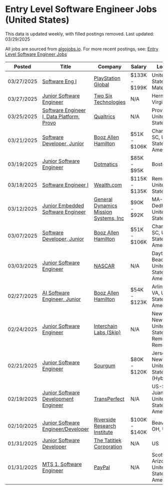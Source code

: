# Entry Level Software Engineer Jobs (United States)

This data is updated weekly, with filled postings removed. Last updated: 03/29/2025

All jobs are sourced from [algojobs.io](https://algojobs.io/). For more recent postings, see: [Entry Level Software Engineer Jobs](https://algojobs.io/new-grad-swe)

| Posted | Title | Company | Salary | Location |
| --- | --- | --- | --- | --- |
| 03/27/2025 | [Software Eng I](https://algojobs.io/jobs/3613200) | [PlayStation Global](https://algojobs.io/company/sonyinteractiveentertainmentglobal/) | $133K - $199K | United States, San Mateo, CA |
| 03/27/2025 | [Junior Software Engineer](https://algojobs.io/jobs/3612452) | [Two Six Technologies](https://algojobs.io/company/twosixtechnologies/) | N/A | Herndon, Virginia |
| 03/25/2025 | [Software Engineer I, Data Platform, Provo](https://algojobs.io/jobs/3583136) | [Qualtrics](https://algojobs.io/company/qualtrics/) | N/A | Provo, Utah, United States |
| 03/21/2025 | [Software Developer, Junior](https://algojobs.io/jobs/3558170) | [Booz Allen Hamilton](https://algojobs.io/company/bah/) | $51K - $106K | Charleston, SC, United States of America |
| 03/19/2025 | [Junior Software Engineer](https://algojobs.io/jobs/3526332) | [Dotmatics](https://algojobs.io/company/dotmatics/) | $85K - $95K | Boston, MA |
| 03/18/2025 | [Software Engineer I](https://algojobs.io/jobs/3508845) | [Wealth.com](https://algojobs.io/company/wealthfinancialtechnologies/) | $115K - $135K | Remote, United States |
| 03/12/2025 | [Junior Embedded Software Engineer](https://algojobs.io/jobs/3461546) | [General Dynamics Mission Systems, Inc](https://algojobs.io/company/gdms/) | $90K - $92K | MA-Dedham, United States |
| 03/07/2025 | [Software Developer, Junior](https://algojobs.io/jobs/3411364) | [Booz Allen Hamilton](https://algojobs.io/company/bah/) | $51K - $106K | Charleston, SC, United States of America |
| 03/03/2025 | [Junior Software Engineer](https://algojobs.io/jobs/3349377) | [NASCAR](https://algojobs.io/company/nascar/) | N/A | Daytona Beach, FL, United States of America |
| 02/27/2025 | [AI Software Engineer, Junior](https://algojobs.io/jobs/3316471) | [Booz Allen Hamilton](https://algojobs.io/company/bah/) | $54K - $123K | Arlington, VA, United States of America |
| 02/24/2025 | [Junior Software Engineer](https://algojobs.io/jobs/3294041) | [Interchain Labs (Skip)](https://algojobs.io/company/interchain/) | N/A | New York, New York, United States, Remote, Remote |
| 02/21/2025 | [Junior Software Engineer](https://algojobs.io/jobs/3227647) | [Sourgum](https://algojobs.io/company/sourgum/) | $80K - $120K | Jersey City, New Jersey, United States (Hybrid) |
| 02/19/2025 | [Junior Software Development Engineer](https://algojobs.io/jobs/3208673) | [TransPerfect](https://algojobs.io/company/transperfect/) | N/A | US-San Juan, PR, United States of America |
| 02/10/2025 | [Junior Software Engineer/Developer](https://algojobs.io/jobs/3113703) | [Riverside Research Institute](https://algojobs.io/company/riversideresearch/) | $100K - $140K | Beavercreek, OH, US |
| 01/31/2025 | [Junior Software Developer](https://algojobs.io/jobs/3023565) | [The Tatitlek Corporation](https://algojobs.io/company/tatitlek/) | N/A | US |
| 01/31/2025 | [MTS 1, Software Engineer](https://algojobs.io/jobs/3021601) | [PayPal](https://algojobs.io/company/paypal/) | N/A | Scottsdale, Arizona, United States of America |